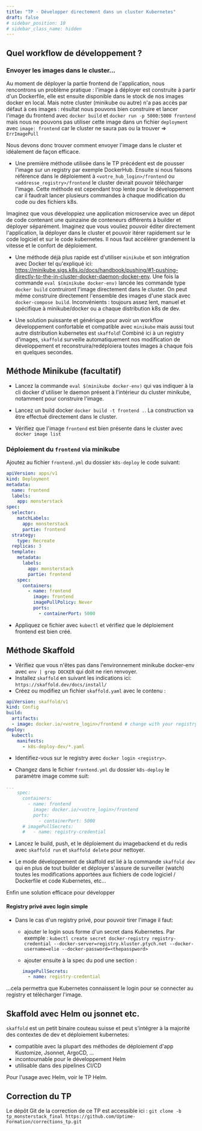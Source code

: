 ```yaml
---
title: "TP - Développer directement dans un cluster Kubernetes"
draft: false
# sidebar_position: 10
# sidebar_class_name: hidden
---
```


## Quel workflow de développement ?

### Envoyer les images dans le cluster...

Au moment de déployer la partie frontend de l'application, nous rencontrons un problème pratique : l'image à déployer est construite à partir d'un Dockerfile, elle est ensuite disponible dans le stock de nos images docker en local. Mais notre cluster (minikube ou autre) n'a pas accès par défaut à ces images : résultat nous pouvons bien construire et lancer l'image du frontend avec `docker build` et `docker run -p 5000:5000 frontend` mais nous ne pouvons pas utiliser cette image dans un fichier `deployment` avec `image: frontend` car le cluster ne saura pas ou la trouver => `ErrImagePull`

Nous devons donc trouver comment envoyer l'image dans le cluster et idéalement de façon efficace.

- Une première méthode utilisée dans le TP précédent est de pousser l'image sur un registry par exemple DockerHub. Ensuite si nous faisons référence dans le déploiement à `<votre_hub_login>/frontend` ou `<addresse_registry>/frontend` le cluster devrait pouvoir télécharger l'image. Cette méthode est cependant trop lente pour le développement car il faudrait lancer plusieurs commandes à chaque modification du code ou des fichiers k8s.

Imaginez que vous développiez une application microservice avec un dépot de code contenant une quinzaine de conteneurs différents à builder et déployer séparément. Imaginez que vous vouliez pouvoir éditer directement l'application, la déployer dans le cluster et pouvoir itérer rapidement sur le code logiciel et sur le code kubernetes. Il nous faut accélérer grandement la vitesse et le confort de déploiement.

- Une méthode déjà plus rapide est d'utiliser `minikube` et son intégration avec Docker tel qu'expliqué ici: https://minikube.sigs.k8s.io/docs/handbook/pushing/#1-pushing-directly-to-the-in-cluster-docker-daemon-docker-env. Une fois la commande `eval $(minikube docker-env)` lancée les commande type `docker build` contruiront l'image directement dans le cluster. On peut même construire directement l'ensemble des images d'une stack avec `docker-compose build`. Inconvénients : toujours assez lent, manuel et spécifique à minikube/docker ou a chaque distribution k8s de dev.

- Une solution puissante et générique pour avoir un workflow développement confortable et compatible avec `minikube` mais aussi tout autre distribution kubernetes est `skaffold`! Combiné ici à un registry d'images, `skaffold` surveille automatiquement nos modification de développement et reconstruira/redéploiera toutes images à chaque fois en quelques secondes.

## Méthode Minikube (facultatif)

- Lancez la commande `eval $(minikube docker-env)` qui vas indiquer à la cli docker d'utiliser le daemon présent à l'intérieur du cluster minikube, notamment pour construire l'image.

- Lancez un build docker `docker build -t frontend .`. La construction va être effectué directement dans le cluster.

- Vérifiez que l'image `frontend` est bien présente dans le cluster avec `docker image list`

### Déploiement du `frontend` via minikube

Ajoutez au fichier `frontend.yml` du dossier `k8s-deploy` le code suivant:

```yaml
apiVersion: apps/v1
kind: Deployment
metadata:
  name: frontend
  labels:
    app: monsterstack
spec:
  selector:
    matchLabels:
      app: monsterstack
      partie: frontend
  strategy:
    type: Recreate
  replicas: 3
  template:
    metadata:
      labels:
        app: monsterstack
        partie: frontend
    spec:
      containers:
        - name: frontend
          image: frontend
          imagePullPolicy: Never
          ports:
            - containerPort: 5000
```

- Appliquez ce fichier avec `kubectl` et vérifiez que le déploiement frontend est bien créé.

## Méthode Skaffold

- Vérifiez que vous n'êtes pas dans l'environnement minikube docker-env avec `env | grep DOCKER` qui doit ne rien renvoyer.
- Installez `skaffold` en suivant les indications ici: `https://skaffold.dev/docs/install/`
- Créez ou modifiez un fichier `skaffold.yaml` avec le contenu :

```yaml
apiVersion: skaffold/v1
kind: Config
build:
  artifacts:
  - image: docker.io/<votre_login>/frontend # change with your registry and log to it with docker login
deploy:
  kubectl:
    manifests:
      - k8s-deploy-dev/*.yaml
```

- Identifiez-vous sur le registry avec `docker login <registry>`.


- Changez dans le fichier `frontend.yml` du dossier `k8s-deploy` le paramètre image comme suit:

```yaml
...
    spec:
      containers:
        - name: frontend
          image: docker.io/<votre_login>/frontend
          ports:
            - containerPort: 5000
      # imagePullSecrets:
      #   - name: registry-credential
```

- Lancez le build, push, et le déploiement du imagebackend et du redis avec `skaffold run` et `skaffold delete` pour nettoyer.

- Le mode développement de skaffold est lié à la commande `skaffold dev` qui en plus de tout builder et déployer s'assure de surveiller (watch) toutes les modifications apportées aux fichiers de code logiciel / Dockerfile et code Kubernetes, etc...

Enfin une solution efficace pour développer

#### Registry privé avec login simple

- Dans le cas d'un registry privé, pour pouvoir tirer l'image il faut:

  - ajouter le login sous forme d'un secret dans Kubernetes. Par exemple : `kubectl create secret docker-registry registry-credential --docker-server=registry.kluster.ptych.net --docker-username=elie --docker-password=<thepasspword>`

  - ajouter ensuite à la spec du pod une section :

```yaml
      imagePullSecrets:
        - name: registry-credential
```

...cela permettra que Kubernetes connaissent le login pour se connecter au registry et télécharger l'image.

## Skaffold avec Helm ou jsonnet etc.

`skaffold` est un petit binaire couteau suisse et peut s'intégrer à la majorité des contextes de dev et déploiement kubernetes:

- compatible avec la plupart des méthodes de déploiement d'app Kustomize, Jsonnet, ArgoCD, ...
- incontournable pour le développement Helm
- utilisable dans des pipelines CI/CD

Pour l'usage avec Helm, voir le TP Helm.

## Correction du TP

Le dépôt Git de la correction de ce TP est accessible ici : `git clone -b tp_monsterstack_final https://github.com/Uptime-Formation/corrections_tp.git`
